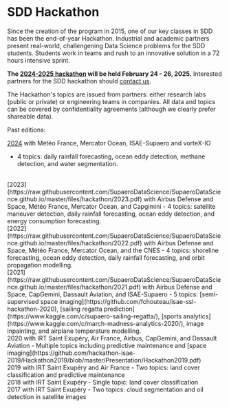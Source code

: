 # SDD Hackathon

Since the creation of the program in 2015, one of our key classes in SDD has
been the end-of-year Hackathon. Industrial and academic partners present
real-world, challengening Data Science problems for the SDD students. Students
work in teams and rush to an innovative solution in a 72 hours intensive sprint. 

**The [2024-2025 hackathon](https://raw.githubusercontent.com/SupaeroDataScience/SupaeroDataScience.github.io/master/files/hackathon/2025.pdf) will be held February 24 - 26, 2025.**
Interested partners for the SDD hackathon should [contact us](https://supaerodatascience.github.io/contact.html).


The Hackathon's topics are issued from partners: either research labs (public or
private) or engineering teams in companies. All data and topics can be covered
by confidentiality agreements (although we clearly prefer shareable data).

Past editions:

[2024](https://raw.githubusercontent.com/SupaeroDataScience/SupaeroDataScience.github.io/master/files/hackathon/2024.pdf) with Météo France, Mercator Ocean, ISAE-Supaero and vorteX-IO
  - 4 topics: daily rainfall forecasting, ocean eddy detection, methane detection, and water segmentation.
<br/>
[2023](https://raw.githubusercontent.com/SupaeroDataScience/SupaeroDataScience.github.io/master/files/hackathon/2023.pdf) with Airbus Defense and Space, Météo France, Mercator Ocean, and Capgimini
  - 4 topics: satellite maneuver detection, daily rainfall forecasting, ocean eddy detection, and energy consumption forecasting.
<br/>
[2022](https://raw.githubusercontent.com/SupaeroDataScience/SupaeroDataScience.github.io/master/files/hackathon/2022.pdf) with Airbus Defense and Space, Météo France, Mercator Ocean, and the CNES
  - 4 topics: shoreline forecasting, ocean eddy detection, daily rainfall forecasting, and orbit propagation modelling.
<br/>
[2021](https://raw.githubusercontent.com/SupaeroDataScience/SupaeroDataScience.github.io/master/files/hackathon/2021.pdf) with Airbus Defense and Space, CapGemini, Dassault Aviation, and ISAE-Supaero
  - 5 topics: [semi-supervised space imaging](https://github.com/fchouteau/isae-ssl-hackathon-2020), [sailing regatta prediction](https://www.kaggle.com/c/supaero-sailing-regatta/), [sports analytics](https://www.kaggle.com/c/march-madness-analytics-2020/), image inpainting, and airplane temperature modelling.
<br/>
2020 with IRT Saint Exupéry, Air France, Airbus, CapGemini, and Dassault Aviation
  - Multiple topics including predictive maintenance and [space imaging](https://github.com/hackathon-isae-2019/Hackathon2019/blob/master/Presentation/Hackathon2019.pdf)
<br/>
2019 with IRT Saint Exupéry and Air France
  - Two topics: land cover classification and predictive maintenance
<br/>
2018 with IRT Saint Exupéry
  - Single topic: land cover classification
<br/>
2017 with IRT Saint Exupéry
  - Two topics: cloud segmentation and oil detection in satellite images
